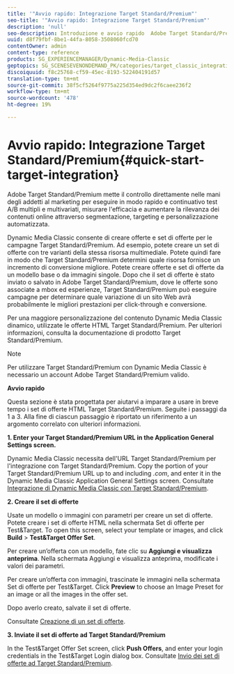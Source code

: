 ```yaml
---
title: '"Avvio rapido: Integrazione Target Standard/Premium"'
seo-title: '"Avvio rapido: Integrazione Target Standard/Premium"'
description: 'null'
seo-description: Introduzione e avvio rapido  Adobe Target Standard/Premium per consentirvi di imparare a utilizzare rapidamente le tecniche di integrazione Target Standard/Premium.
uuid: d8f79fbf-8be1-44fa-8058-3508060fcd70
contentOwner: admin
content-type: reference
products: SG_EXPERIENCEMANAGER/Dynamic-Media-Classic
geptopics: SG_SCENESEVENONDEMAND_PK/categories/target_classic_integration
discoiquuid: f8c25768-cf59-45ec-8193-522404191d57
translation-type: tm+mt
source-git-commit: 38f5cf5264f9775a225d354ed9dc2f6caee236f2
workflow-type: tm+mt
source-wordcount: '478'
ht-degree: 19%

---
```



# Avvio rapido: Integrazione Target Standard/Premium{#quick-start-target-integration}

 Adobe Target Standard/Premium mette il controllo direttamente nelle mani degli addetti al marketing per eseguire in modo rapido e continuativo test A/B multipli e multivariati, misurare l&#39;efficacia e aumentare la rilevanza dei contenuti online attraverso segmentazione, targeting e personalizzazione automatizzata.

Dynamic Media Classic consente di creare offerte e set di offerte per le campagne Target Standard/Premium. Ad esempio, potete creare un set di offerte con tre varianti della stessa risorsa multimediale. Potete quindi fare in modo che Target Standard/Premium determini quale risorsa fornisce un incremento di conversione migliore. Potete creare offerte e set di offerte da un modello base o da immagini singole. Dopo che il set di offerte è stato inviato o salvato in  Adobe Target Standard/Premium, dove le offerte sono associate a mbox ed esperienze, Target Standard/Premium può eseguire campagne per determinare quale variazione di un sito Web avrà probabilmente le migliori prestazioni per click-through e conversione.

Per una maggiore personalizzazione del contenuto Dynamic Media Classic dinamico, utilizzate le offerte HTML Target Standard/Premium. Per ulteriori informazioni, consulta la documentazione di prodotto Target Standard/Premium.

>[!NOTE]
>
>Per utilizzare Target Standard/Premium con Dynamic Media Classic è necessario un account  Adobe Target Standard/Premium valido.

**Avvio rapido**

Questa sezione è stata progettata per aiutarvi a imparare a usare in breve tempo i set di offerte HTML Target Standard/Premium. Seguite i passaggi da 1 a 3. Alla fine di ciascun passaggio è riportato un riferimento a un argomento correlato con ulteriori informazioni.

**1. Enter your Target Standard/Premium URL in the Application General Settings screen.**

Dynamic Media Classic necessita dell&#39;URL Target Standard/Premium per l&#39;integrazione con Target Standard/Premium. Copy the portion of your Target Standard/Premium URL up to and including *.com*, and enter it in the Dynamic Media Classic Application General Settings screen. Consultate [Integrazione di Dynamic Media Classic con Target Standard/Premium](integrating-dmc-with-target.md#integrating-dmc-with-target).

**2. Creare il set di offerte**

Usate un modello o immagini con parametri per creare un set di offerte. Potete creare i set di offerte HTML nella schermata Set di offerte per Test&amp;Target. To open this screen, select your template or images, and click **Build** > **Test&amp;Target Offer Set**.

Per creare un’offerta con un modello, fate clic su **Aggiungi e visualizza anteprima**. Nella schermata Aggiungi e visualizza anteprima, modificate i valori dei parametri.

Per creare un’offerta con immagini, trascinate le immagini nella schermata Set di offerte per Test&amp;Target. Click **Preview** to choose an Image Preset for an image or all the images in the offer set.

Dopo averlo creato, salvate il set di offerte.

Consultate [Creazione di un set di offerte](creating-offer-set.md#creating_an_offer_set).

**3. Inviate il set di offerte ad Target Standard/Premium**

In the Test&amp;Target Offer Set screen, click **Push Offers**, and enter your login credentials in the Test&amp;Target Login dialog box. Consultate [Invio dei set di offerte ad Target Standard/Premium](pushing-offer-sets-target.md#pushing_offer_sets_to_target).
